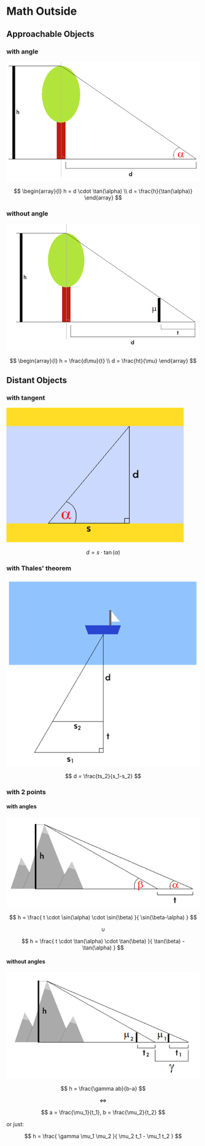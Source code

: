 # Math Outside

## Approachable Objects

### with angle

![Distance to an approachable object with angle](https://github.com/damianc/math-notes/blob/master/_images/pract/env/env-01.png)

$$
\begin{array}{l}
h = d \cdot \tan(\alpha)
\\
d = \frac{h}{\tan(\alpha)}
\end{array}
$$

### without angle

![Distance to an approachable object without angle](https://github.com/damianc/math-notes/blob/master/_images/pract/env/env-02.png)

$$
\begin{array}{l}
h = \frac{d\mu}{t}
\\
d = \frac{ht}{\mu}
\end{array}
$$

## Distant Objects

### with tangent

![Distance to a distant object with tangent](https://github.com/damianc/math-notes/blob/master/_images/pract/env/env-03.png)

$$
d = s \cdot \tan(\alpha)
$$

### with Thales' theorem

![Distance to a distant object with Thales' theorem](https://github.com/damianc/math-notes/blob/master/_images/pract/env/env-04.png)

$$
d = \frac{ts_2}{s_1-s_2}
$$

### with 2 points

#### with angles

![Distance to a distant object with two angles](https://github.com/damianc/math-notes/blob/master/_images/pract/env/env-05.png)

$$
h = \frac{
 t \cdot \sin(\alpha) \cdot \sin(\beta)
}{
 \sin(\beta-\alpha)
}
$$

$$
\cup
$$

$$
h = \frac{
 t \cdot \tan(\alpha) \cdot \tan(\beta)
}{
 \tan(\beta) - \tan(\alpha)
}
$$

#### without angles

![Distance to a distant object with two points](https://github.com/damianc/math-notes/blob/master/_images/pract/env/env-06.png)

$$
h = \frac{\gamma ab}{b-a}
$$

$$
\iff
$$

$$
a = \frac{\mu_1}{t_1},
b = \frac{\mu_2}{t_2}
$$

or just:

$$
h = \frac{
 \gamma \mu_1 \mu_2
}{
 \mu_2 t_1 - \mu_1 t_2
}
$$
